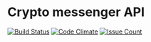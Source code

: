 # Crypto messenger API

[![Build Status](https://travis-ci.org/cryptochat/rails_api.svg?branch=develop)](https://travis-ci.org/cryptochat/rails_api)
[![Code Climate](https://codeclimate.com/github/cryptochat/rails_api/badges/gpa.svg)](https://codeclimate.com/github/cryptochat/rails_api)
[![Issue Count](https://codeclimate.com/github/cryptochat/rails_api/badges/issue_count.svg)](https://codeclimate.com/github/cryptochat/rails_api)
